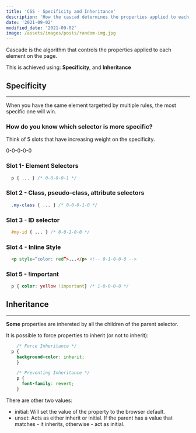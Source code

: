 ```yaml
---
title: 'CSS - Specificity and Inheritance'
description: 'How the cascad determines the properties applied to each element'
date: '2021-09-02'
modified_date: '2021-09-02'
image: /assets/images/posts/random-img.jpg
---
```


Cascade is the algorithm that controls the properties applied to each element on the page.
 
This is achieved using:
__Specificity__, and
__Inheritance__
 
## Specificity
---
When you have the same element targetted by multiple rules, the most specific one will win.

### How do you know which selector is more specific?

Think of 5 slots that have increasing weight on the specificity.

0-0-0-0-0

### Slot 1- Element Selectors
```css
  p { ... } /* 0-0-0-0-1 */
``` 

### Slot 2 - Class, pseudo-class, attribute selectors
```css
  .my-class { ... } /* 0-0-0-1-0 */
```

### Slot 3 - ID selector
```css
  #my-id { ... } /* 0-0-1-0-0 */
```

### Slot 4 - Inline Style
```html
  <p style=”color: red”>...</p> <!-- 0-1-0-0-0 -->
```

### Slot 5 - !important
```css
  p { color: yellow !important} /* 1-0-0-0-0 */
```

## Inheritance
---
__Some__ properties are inhereted by all the children of the parent selector.

It is possible to force properties to inherit (or not to inherit):
```css
    /* Force Inheritance */
  p { 
    background-color: inherit; 
    }

    /* Preventing Inheritance */
    p {
      font-family: revert;
    }
```

There are other two values:
* initial: Will set the value of the property to the browser default.
* unset: Acts as either inherit or initial. If the parent has a value that matches - it inherits, otherwise - act as initial.



